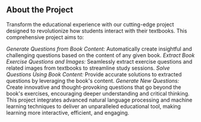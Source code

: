 ## About the Project 
Transform the educational experience with our cutting-edge project designed to revolutionize how students interact with their textbooks. This comprehensive project aims to:

*Generate Questions from Book Content:* Automatically create insightful and challenging questions based on the content of any given book.
*Extract Book Exercise Questions and Images:* Seamlessly extract exercise questions and related images from textbooks to streamline study sessions.
*Solve Questions Using Book Content:* Provide accurate solutions to extracted questions by leveraging the book's content.
*Generate New Questions:* Create innovative and thought-provoking questions that go beyond the book's exercises, encouraging deeper understanding and critical thinking.
This project integrates advanced natural language processing and machine learning techniques to deliver an unparalleled educational tool, making learning more interactive, efficient, and engaging.
